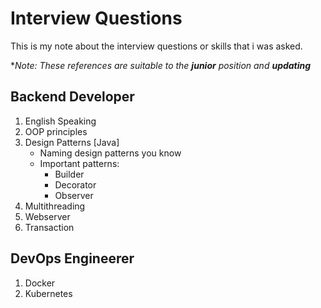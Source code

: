 # Interview Questions
This is my note about the interview questions or skills that i was asked.

**Note: These references are suitable to the __junior__ position and __updating__*

## Backend Developer
1. English Speaking
2. OOP principles
3. Design Patterns [Java]
    - Naming design patterns you know
    - Important patterns:
        - Builder
        - Decorator
        - Observer
4. Multithreading
5. Webserver
6. Transaction


## DevOps Engineerer
1. Docker
2. Kubernetes


